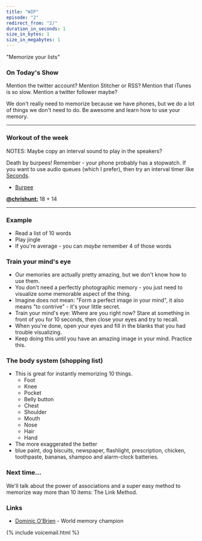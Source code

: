 ```yaml
---
title: "WIP"
episode: "2"
redirect_from: "2/"
duration_in_seconds: 1
size_in_bytes: 1
size_in_megabytes: 1
---
```


"Memorize your lists"

### On Today's Show

Mention the twitter account?
Mention Stitcher or RSS?
Mention that iTunes is so slow.
Mention a twitter follower maybe?

We don't really need to memorize because we have phones, but we do a lot of
things we don't need to do. Be awesome and learn how to use your memory.

-------------------------------------------------------------------------------

### Workout of the week

NOTES: Maybe copy an interval sound to play in the speakers?

Death by burpees! Remember - your phone probably has a stopwatch. If you want
to use audio queues (which I prefer), then try an interval timer like
[Seconds](http://www.secondsapp.com/).

- [Burpee](http://youtu.be/TX60BcsO_wE)

[**@chrishunt:**](https://twitter.com/chrishunt) 18 + 14

-------------------------------------------------------------------------------

### Example

- Read a list of 10 words
- Play jingle
- If you're average - you can *maybe* remember 4 of those words

### Train your mind's eye

- Our memories are actually pretty amazing, but we don't know how to use
  them.
- You don't need a perfectly photographic memory - you just need to visualize
  some memorable aspect of the thing.
- Imagine does not mean: "Form a perfect image in your mind", it also means
  "to contrive" - it's your little secret.
- Train your mind's eye: Where are you right now? Stare at something in front
  of you for 10 seconds, then close your eyes and try to recall.
- When you're done, open your eyes and fill in the blanks that you had trouble
  visualizing.
- Keep doing this until you have an amazing image in your mind. Practice this.

### The body system (shopping list)

- This is great for instantly memorizing 10 things.
  - Foot
  - Knee
  - Pocket
  - Belly button
  - Chest
  - Shoulder
  - Mouth
  - Nose
  - Hair
  - Hand
- The more exaggerated the better
- blue paint, dog biscuits, newspaper, flashlight, prescription, chicken,
  toothpaste, bananas, shampoo and alarm-clock batteries.

### Next time...

We'll talk about the power of associations and a super easy method to memorize
way more than 10 items: The Link Method.

### Links

- [Dominic O'Brien](http://en.wikipedia.org/wiki/Dominic_O'Brien) - World
  memory champion

{% include voicemail.html %}
